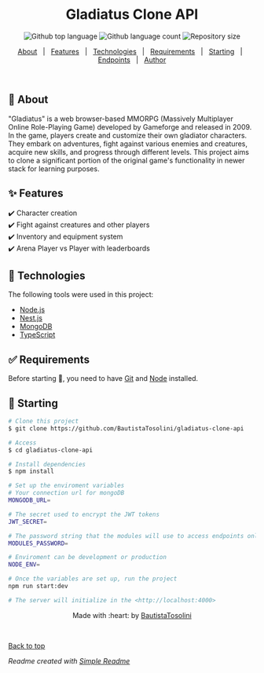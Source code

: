 <h1 align="center">Gladiatus Clone API</h1>

<p align="center">
  <img alt="Github top language" src="https://img.shields.io/github/languages/top/BautistaTosolini/gladiatus-clone-api?color=56BEB8">

  <img alt="Github language count" src="https://img.shields.io/github/languages/count/BautistaTosolini/gladiatus-clone-api?color=56BEB8">

  <img alt="Repository size" src="https://img.shields.io/github/repo-size/BautistaTosolini/gladiatus-clone-api?color=56BEB8">
</p>

<p align="center">
  <a href="#dart-about">About</a> &#xa0; | &#xa0; 
  <a href="#sparkles-features">Features</a> &#xa0; | &#xa0;
  <a href="#rocket-technologies">Technologies</a> &#xa0; | &#xa0;
  <a href="#white_check_mark-requirements">Requirements</a> &#xa0; | &#xa0;
  <a href="#checkered_flag-starting">Starting</a> &#xa0; | &#xa0;
  <a href="#memo-endpoints">Endpoints</a> &#xa0; | &#xa0;
  <a href="https://github.com/BautistaTosolini" target="_blank">Author</a>
</p>

<br>

## :dart: About ##

"Gladiatus" is a web browser-based MMORPG (Massively Multiplayer Online Role-Playing Game) developed by Gameforge and released in 2009. In the game, players create and customize their own gladiator characters. They embark on adventures, fight against various enemies and creatures, acquire new skills, and progress through different levels. This project aims to clone a significant portion of the original game's functionality in newer stack for learning purposes.

## :sparkles: Features ##

:heavy_check_mark: Character creation\
:heavy_check_mark: Fight against creatures and other players\
:heavy_check_mark: Inventory and equipment system\
:heavy_check_mark: Arena Player vs Player with leaderboards

## :rocket: Technologies ##

The following tools were used in this project:

- [Node.js](https://nodejs.org/en/)
- [Nest.js](https://nestjs.com)
- [MongoDB](www.mongodb.com/en)
- [TypeScript](https://www.typescriptlang.org/)

## :white_check_mark: Requirements ##

Before starting :checkered_flag:, you need to have [Git](https://git-scm.com) and [Node](https://nodejs.org/en/) installed.

## :checkered_flag: Starting ##

```bash
# Clone this project
$ git clone https://github.com/BautistaTosolini/gladiatus-clone-api

# Access
$ cd gladiatus-clone-api

# Install dependencies
$ npm install

# Set up the enviroment variables
# Your connection url for mongoDB
MONGODB_URL=

# The secret used to encrypt the JWT tokens
JWT_SECRET=

# The password string that the modules will use to access endpoints only accessible by the API itself
MODULES_PASSWORD=

# Enviroment can be development or production
NODE_ENV=

# Once the variables are set up, run the project
npm run start:dev

# The server will initialize in the <http://localhost:4000>
```

<p align="center">Made with :heart: by <a href="https://github.com/BautistaTosolini" target="_blank">BautistaTosolini</a></p>

&#xa0;

<a href="#top">Back to top</a>

*Readme created with [Simple Readme](https://marketplace.visualstudio.com/items?itemName=maurodesouza.vscode-simple-readme)*
